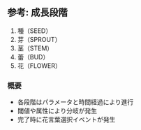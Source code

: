 ## 参考: 成長段階

1. 種（SEED）
2. 芽（SPROUT）
3. 茎（STEM）
4. 蕾（BUD）
5. 花（FLOWER）

### 概要

- 各段階はパラメータと時間経過により進行
- 閾値や属性により分岐が発生
- 完了時に花言葉選択イベントが発生

